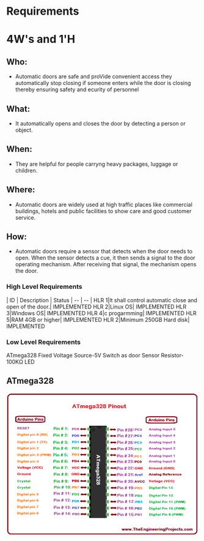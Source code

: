 # Requirements

# 4W's and 1'H
## Who:
- Automatic doors are safe and proVide convenient access they automatically stop closing if someone enters while the door is closing thereby ensuring safety and ecurity of personnel
## What:
- It automatically opens and closes the door by detecting a person or object.
## When:
- They are helpful for people carryng heavy packages, luggage or children.
## Where:
- Automatic doors are widely used at high traffic places like commercial buildings, hotels and public facilities to show care and good customer service.
## How:
- Automatic doors require a sensor that detects when the door needs to open. When the sensor detects a cue, it then sends a signal to the door operating mechanism. After receiving that signal, the mechanism opens the door.

### High Level Requirements
| ID | Description | Status
| -- | -- |
HLR 1|It shall control automatic close and open of the door.| IMPLEMENTED
HLR 2|Linux OS| IMPLEMENTED
HLR 3|Windows OS| IMPLEMENTED
HLR 4|c progarmming| IMPLEMENTED
HLR 5|RAM 4GB or higher| IMPLEMENTED
HLR 2|Minimum 250GB Hard disk| IMPLEMENTED

### Low Level Requirements
ATmega328
Fixed Voltage Source-5V
Switch as door Sensor
Resistor-100KΩ
LED

## ATmega328
![ATmega328](https://github.com/AnilSAski/M2_Automatic_door_control_system/blob/main/1_Requirements/ATmega328-Pinout.png)
